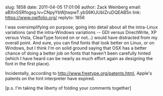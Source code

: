 slug:    1858
date:    2011-04-05 17:01:06
author:  Zack Weinberg
email:   aBXnSSRfogsg.lv+CNpyYbWjtwpwT.ybS6KlJUbIZruDQEAB5n
link:     https://www.owlfolio.org/
replyto: 1856

I was oversimplifying on purpose; going into detail about all the
intra-Linux variations (and the intra-Windows variations -- GDI versus
DirectWrite, XP versus Vista, ClearType forced on or not...) would
have distracted from my overall point.  And sure, you can find fonts
that look better on Linux, or on Windows, but I think I'm on solid
ground saying that OSX has a better chance of doing a better job on
fonts that haven't been carefully hinted (which I have heard can be
nearly as much effort again as designing the font in the first place).

Incidentally, according to http://www.freetype.org/patents.html,
Apple's patents on the hint interpreter have expired.

[p.s. I'm taking the liberty of folding your comments together]
